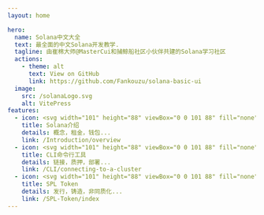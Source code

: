 ```yaml
---
layout: home

hero:
  name: Solana中文大全
  text: 最全面的中文Solana开发教学.
  tagline: 由崔棉大师@MasterCui和捕鲸船社区小伙伴共建的Solana学习社区
  actions:
    - theme: alt
      text: View on GitHub
      link: https://github.com/Fankouzu/solana-basic-ui
  image:
    src: /solanaLogo.svg
    alt: VitePress
features:
  - icon: <svg width="101" height="88" viewBox="0 0 101 88" fill="none" xmlns="http://www.w3.org/2000/svg"><path d="M100.48 69.3817L83.8068 86.8015C83.4444 87.1799 83.0058 87.4816 82.5185 87.6878C82.0312 87.894 81.5055 88.0003 80.9743 88H1.93563C1.55849 88 1.18957 87.8926 0.874202 87.6912C0.558829 87.4897 0.31074 87.2029 0.160416 86.8659C0.0100923 86.529 -0.0359181 86.1566 0.0280382 85.7945C0.0919944 85.4324 0.263131 85.0964 0.520422 84.8278L17.2061 67.408C17.5676 67.0306 18.0047 66.7295 18.4904 66.5234C18.9762 66.3172 19.5002 66.2104 20.0301 66.2095H99.0644C99.4415 66.2095 99.8104 66.3169 100.126 66.5183C100.441 66.7198 100.689 67.0067 100.84 67.3436C100.99 67.6806 101.036 68.0529 100.972 68.415C100.908 68.7771 100.737 69.1131 100.48 69.3817ZM83.8068 34.3032C83.4444 33.9248 83.0058 33.6231 82.5185 33.4169C82.0312 33.2108 81.5055 33.1045 80.9743 33.1048H1.93563C1.55849 33.1048 1.18957 33.2121 0.874202 33.4136C0.558829 33.6151 0.31074 33.9019 0.160416 34.2388C0.0100923 34.5758 -0.0359181 34.9482 0.0280382 35.3103C0.0919944 35.6723 0.263131 36.0083 0.520422 36.277L17.2061 53.6968C17.5676 54.0742 18.0047 54.3752 18.4904 54.5814C18.9762 54.7875 19.5002 54.8944 20.0301 54.8952H99.0644C99.4415 54.8952 99.8104 54.7879 100.126 54.5864C100.441 54.3849 100.689 54.0981 100.84 53.7612C100.99 53.4242 101.036 53.0518 100.972 52.6897C100.908 52.3277 100.737 51.9917 100.48 51.723L83.8068 34.3032ZM1.93563 21.7905H80.9743C81.5055 21.7907 82.0312 21.6845 82.5185 21.4783C83.0058 21.2721 83.4444 20.9704 83.8068 20.592L100.48 3.17219C100.737 2.90357 100.908 2.56758 100.972 2.2055C101.036 1.84342 100.99 1.47103 100.84 1.13408C100.689 0.79713 100.441 0.510296 100.126 0.308823C99.8104 0.107349 99.4415 1.24074e-05 99.0644 0L20.0301 0C19.5002 0.000878397 18.9762 0.107699 18.4904 0.313848C18.0047 0.519998 17.5676 0.821087 17.2061 1.19848L0.524723 18.6183C0.267681 18.8866 0.0966198 19.2223 0.0325185 19.5839C-0.0315829 19.9456 0.0140624 20.3177 0.163856 20.6545C0.31365 20.9913 0.561081 21.2781 0.875804 21.4799C1.19053 21.6817 1.55886 21.7896 1.93563 21.7905Z" fill="url(#paint0_linear_174_4403)"/><defs><linearGradient id="paint0_linear_174_4403" x1="8.52558" y1="90.0973" x2="88.9933" y2="-3.01622" gradientUnits="userSpaceOnUse"><stop offset="0.08" stop-color="#9945FF"/><stop offset="0.3" stop-color="#8752F3"/><stop offset="0.5" stop-color="#5497D5"/><stop offset="0.6" stop-color="#43B4CA"/><stop offset="0.72" stop-color="#28E0B9"/><stop offset="0.97" stop-color="#19FB9B"/></linearGradient></defs></svg>
    title: Solana介绍
    details: 概念，租金，钱包...
    link: /Introduction/overview
  - icon: <svg width="101" height="88" viewBox="0 0 101 88" fill="none" xmlns="http://www.w3.org/2000/svg"><path d="M100.48 69.3817L83.8068 86.8015C83.4444 87.1799 83.0058 87.4816 82.5185 87.6878C82.0312 87.894 81.5055 88.0003 80.9743 88H1.93563C1.55849 88 1.18957 87.8926 0.874202 87.6912C0.558829 87.4897 0.31074 87.2029 0.160416 86.8659C0.0100923 86.529 -0.0359181 86.1566 0.0280382 85.7945C0.0919944 85.4324 0.263131 85.0964 0.520422 84.8278L17.2061 67.408C17.5676 67.0306 18.0047 66.7295 18.4904 66.5234C18.9762 66.3172 19.5002 66.2104 20.0301 66.2095H99.0644C99.4415 66.2095 99.8104 66.3169 100.126 66.5183C100.441 66.7198 100.689 67.0067 100.84 67.3436C100.99 67.6806 101.036 68.0529 100.972 68.415C100.908 68.7771 100.737 69.1131 100.48 69.3817ZM83.8068 34.3032C83.4444 33.9248 83.0058 33.6231 82.5185 33.4169C82.0312 33.2108 81.5055 33.1045 80.9743 33.1048H1.93563C1.55849 33.1048 1.18957 33.2121 0.874202 33.4136C0.558829 33.6151 0.31074 33.9019 0.160416 34.2388C0.0100923 34.5758 -0.0359181 34.9482 0.0280382 35.3103C0.0919944 35.6723 0.263131 36.0083 0.520422 36.277L17.2061 53.6968C17.5676 54.0742 18.0047 54.3752 18.4904 54.5814C18.9762 54.7875 19.5002 54.8944 20.0301 54.8952H99.0644C99.4415 54.8952 99.8104 54.7879 100.126 54.5864C100.441 54.3849 100.689 54.0981 100.84 53.7612C100.99 53.4242 101.036 53.0518 100.972 52.6897C100.908 52.3277 100.737 51.9917 100.48 51.723L83.8068 34.3032ZM1.93563 21.7905H80.9743C81.5055 21.7907 82.0312 21.6845 82.5185 21.4783C83.0058 21.2721 83.4444 20.9704 83.8068 20.592L100.48 3.17219C100.737 2.90357 100.908 2.56758 100.972 2.2055C101.036 1.84342 100.99 1.47103 100.84 1.13408C100.689 0.79713 100.441 0.510296 100.126 0.308823C99.8104 0.107349 99.4415 1.24074e-05 99.0644 0L20.0301 0C19.5002 0.000878397 18.9762 0.107699 18.4904 0.313848C18.0047 0.519998 17.5676 0.821087 17.2061 1.19848L0.524723 18.6183C0.267681 18.8866 0.0966198 19.2223 0.0325185 19.5839C-0.0315829 19.9456 0.0140624 20.3177 0.163856 20.6545C0.31365 20.9913 0.561081 21.2781 0.875804 21.4799C1.19053 21.6817 1.55886 21.7896 1.93563 21.7905Z" fill="url(#paint0_linear_174_4403)"/><defs><linearGradient id="paint0_linear_174_4403" x1="8.52558" y1="90.0973" x2="88.9933" y2="-3.01622" gradientUnits="userSpaceOnUse"><stop offset="0.08" stop-color="#9945FF"/><stop offset="0.3" stop-color="#8752F3"/><stop offset="0.5" stop-color="#5497D5"/><stop offset="0.6" stop-color="#43B4CA"/><stop offset="0.72" stop-color="#28E0B9"/><stop offset="0.97" stop-color="#19FB9B"/></linearGradient></defs></svg>
    title: CLI命令行工具
    details: 链接，质押，部署...
    link: /CLI/connecting-to-a-cluster
  - icon: <svg width="101" height="88" viewBox="0 0 101 88" fill="none" xmlns="http://www.w3.org/2000/svg"><path d="M100.48 69.3817L83.8068 86.8015C83.4444 87.1799 83.0058 87.4816 82.5185 87.6878C82.0312 87.894 81.5055 88.0003 80.9743 88H1.93563C1.55849 88 1.18957 87.8926 0.874202 87.6912C0.558829 87.4897 0.31074 87.2029 0.160416 86.8659C0.0100923 86.529 -0.0359181 86.1566 0.0280382 85.7945C0.0919944 85.4324 0.263131 85.0964 0.520422 84.8278L17.2061 67.408C17.5676 67.0306 18.0047 66.7295 18.4904 66.5234C18.9762 66.3172 19.5002 66.2104 20.0301 66.2095H99.0644C99.4415 66.2095 99.8104 66.3169 100.126 66.5183C100.441 66.7198 100.689 67.0067 100.84 67.3436C100.99 67.6806 101.036 68.0529 100.972 68.415C100.908 68.7771 100.737 69.1131 100.48 69.3817ZM83.8068 34.3032C83.4444 33.9248 83.0058 33.6231 82.5185 33.4169C82.0312 33.2108 81.5055 33.1045 80.9743 33.1048H1.93563C1.55849 33.1048 1.18957 33.2121 0.874202 33.4136C0.558829 33.6151 0.31074 33.9019 0.160416 34.2388C0.0100923 34.5758 -0.0359181 34.9482 0.0280382 35.3103C0.0919944 35.6723 0.263131 36.0083 0.520422 36.277L17.2061 53.6968C17.5676 54.0742 18.0047 54.3752 18.4904 54.5814C18.9762 54.7875 19.5002 54.8944 20.0301 54.8952H99.0644C99.4415 54.8952 99.8104 54.7879 100.126 54.5864C100.441 54.3849 100.689 54.0981 100.84 53.7612C100.99 53.4242 101.036 53.0518 100.972 52.6897C100.908 52.3277 100.737 51.9917 100.48 51.723L83.8068 34.3032ZM1.93563 21.7905H80.9743C81.5055 21.7907 82.0312 21.6845 82.5185 21.4783C83.0058 21.2721 83.4444 20.9704 83.8068 20.592L100.48 3.17219C100.737 2.90357 100.908 2.56758 100.972 2.2055C101.036 1.84342 100.99 1.47103 100.84 1.13408C100.689 0.79713 100.441 0.510296 100.126 0.308823C99.8104 0.107349 99.4415 1.24074e-05 99.0644 0L20.0301 0C19.5002 0.000878397 18.9762 0.107699 18.4904 0.313848C18.0047 0.519998 17.5676 0.821087 17.2061 1.19848L0.524723 18.6183C0.267681 18.8866 0.0966198 19.2223 0.0325185 19.5839C-0.0315829 19.9456 0.0140624 20.3177 0.163856 20.6545C0.31365 20.9913 0.561081 21.2781 0.875804 21.4799C1.19053 21.6817 1.55886 21.7896 1.93563 21.7905Z" fill="url(#paint0_linear_174_4403)"/><defs><linearGradient id="paint0_linear_174_4403" x1="8.52558" y1="90.0973" x2="88.9933" y2="-3.01622" gradientUnits="userSpaceOnUse"><stop offset="0.08" stop-color="#9945FF"/><stop offset="0.3" stop-color="#8752F3"/><stop offset="0.5" stop-color="#5497D5"/><stop offset="0.6" stop-color="#43B4CA"/><stop offset="0.72" stop-color="#28E0B9"/><stop offset="0.97" stop-color="#19FB9B"/></linearGradient></defs></svg>
    title: SPL Token
    details: 发行，铸造，非同质化...
    link: /SPL-Token/index
---
```


<style>
:root {
  --vp-home-hero-name-color: transparent;
  --vp-home-hero-name-background: -webkit-linear-gradient(120deg, #bd34fe 30%, #41d1ff);

  --vp-home-hero-image-background-image: linear-gradient(-45deg, #bd34fe 50%, #47caff 50%);
  --vp-home-hero-image-filter: blur(44px);
}

@media (min-width: 640px) {
  :root {
    --vp-home-hero-image-filter: blur(56px);
  }
}

@media (min-width: 960px) {
  :root {
    --vp-home-hero-image-filter: blur(68px);
  }
}
</style>
<!-- 测试嵌入视频
<iframe width="560" height="315" src="https://www.youtube.com/embed/hrlRwnuDa4I?si=fidlFllFIbBOkanP" title="YouTube video player" frameborder="0" allow="accelerometer; autoplay; clipboard-write; encrypted-media; gyroscope; picture-in-picture; web-share" referrerpolicy="strict-origin-when-cross-origin" allowfullscreen></iframe> -->
